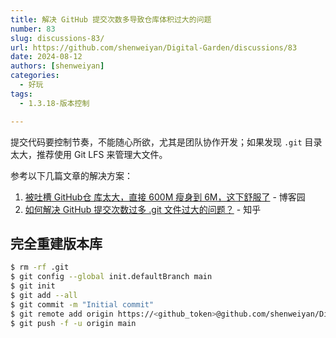 ```yaml
---
title: 解决 GitHub 提交次数多导致仓库体积过大的问题
number: 83
slug: discussions-83/
url: https://github.com/shenweiyan/Digital-Garden/discussions/83
date: 2024-08-12
authors: [shenweiyan]
categories: 
  - 好玩
tags: 
  - 1.3.18-版本控制

---
```


提交代码要控制节奏，不能随心所欲，尤其是团队协作开发；如果发现 `.git` 目录太大，推荐使用 Git LFS 来管理大文件。

<!-- more -->

参考以下几篇文章的解决方案：

1. [被吐槽 GitHub仓 库太大，直接 600M 瘦身到 6M，这下舒服了](https://www.cnblogs.com/chengxy-nds/p/17306115.html) - 博客园
2. [如何解决 GitHub 提交次数过多 .git 文件过大的问题？](https://www.zhihu.com/question/29769130) - 知乎

## 完全重建版本库

```bash
$ rm -rf .git
$ git config --global init.defaultBranch main
$ git init
$ git add --all
$ git commit -m "Initial commit"
$ git remote add origin https://<github_token>@github.com/shenweiyan/Digital-Garden.git
$ git push -f -u origin main
```

<script src="https://giscus.app/client.js"
	data-repo="shenweiyan/Digital-Garden"
	data-repo-id="R_kgDOKgxWlg"
	data-mapping="number"
	data-term="83"
	data-reactions-enabled="1"
	data-emit-metadata="0"
	data-input-position="bottom"
	data-theme="light"
	data-lang="zh-CN"
	crossorigin="anonymous"
	async>
</script>

